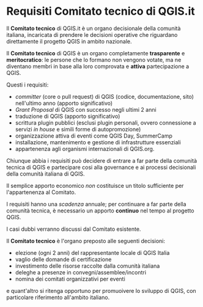 # Requisiti Comitato tecnico di QGIS.it

Il **Comitato tecnico** di QGIS.it è un organo decisionale della comunità italiana, 
incaricata di prendere le decisioni operative che riguardano direttamente il 
progetto QGIS in ambito nazionale.

Il **Comitato tecnico** di QGIS è un organo completamente **trasparente** e
**meritocratico**: le persone che lo formano non vengono votate, ma ne diventano 
membri in base alla loro comprovata e **attiva** partecipazione a QGIS.

Questi i requisiti:

* *committer* (core o pull request) di QGIS (codice, documentazione, sito) 
  nell'ultimo anno (apporto significativo)
* *Grant Proposal* di QGIS con successo negli ultimi 2 anni
* traduzione di QGIS (apporto significativo)
* scrittura plugin pubblici (esclusi plugin personali, ovvero connessione a servizi
  *in house* e simili forme di autopromozione)
* organizzazione attiva di eventi come QGIS Day, SummerCamp
* installazione, mantenimento e gestione di infrastrutture essenziali
* appartenenza agli organismi internazionali di QGIS.org.

Chiunque abbia i requisiti può decidere di entrare a far parte della comunità 
tecnica di QGIS e partecipare cosi alla governance e ai processi decisionali 
della comunità italiana di QGIS.

Il semplice apporto economico *non* costituisce un titolo sufficiente per 
l'appartenenza al Comitato.

I requisiti hanno una *scadenza* annuale; per continuare a
far parte della comunità tecnica, è necessario un apporto **continuo** nel 
tempo al progetto QGIS.

I casi dubbi verranno discussi dal Comitato esistente.

Il **Comitato tecnico** è l'organo preposto alle seguenti decisioni:

* elezione (ogni 2 anni) del rappresentante locale di QGIS Italia
* vaglio delle domande di certificazione
* investimento delle risorse raccolte dalla comunità italiana
* deleghe a presenze in convegni/assemblee/incontri
* nomina dei comitati organizzativi per eventi

e quant'altro si ritenga opportuno per promuoivere lo sviluppo di QGIS, con 
particolare riferimento all'ambito italiano.
